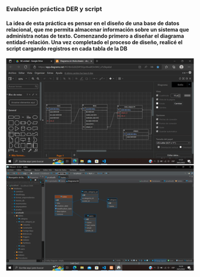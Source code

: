 ### Evaluación práctica DER y script
#### La idea de esta práctica es pensar en el diseño de una base de datos relacional, que me permita almacenar información sobre un sistema que administra notas de texto. Comenzando primero a diseñar el diagrama entidad-relación. Una vez completado el proceso de diseño, realicé el script cargando registros en cada tabla de la DB
![photo](diagrama.png)
![photo](practicaDB.png)